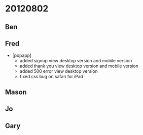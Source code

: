 # 20120802

## Ben



## Fred
- [popapp]
  - added signup view desktop version and mobile version
  - added thank you view desktop version and mobile version
  - added 500 error view desktop version
  - fixed css bug on safari for iPad



## Mason



## Jo



## Gary